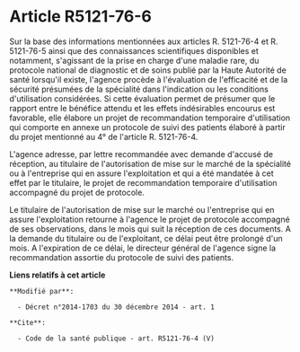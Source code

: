 # Article R5121-76-6

Sur la base des informations mentionnées aux articles R. 5121-76-4 et R. 5121-76-5 ainsi que des connaissances scientifiques
disponibles et notamment, s'agissant de la prise en charge d'une maladie rare, du protocole national de diagnostic et de
soins publié par la Haute Autorité de santé lorsqu'il existe, l'agence procède à l'évaluation de l'efficacité et de la
sécurité présumées de la spécialité dans l'indication ou les conditions d'utilisation considérées. Si cette évaluation permet
de présumer que le rapport entre le bénéfice attendu et les effets indésirables encourus est favorable, elle élabore un
projet de recommandation temporaire d'utilisation qui comporte en annexe un protocole de suivi des patients élaboré à partir
du projet mentionné au 4° de l'article R. 5121-76-4. 

L'agence adresse, par lettre recommandée avec demande d'accusé de réception, au titulaire de l'autorisation de mise sur le
marché de la spécialité ou à l'entreprise qui en assure l'exploitation et qui a été mandatée à cet effet par le titulaire, le
projet de recommandation temporaire d'utilisation accompagné du projet de protocole. 

Le titulaire de l'autorisation de mise sur le marché ou l'entreprise qui en assure l'exploitation retourne à l'agence le
projet de protocole accompagné de ses observations, dans le mois qui suit la réception de ces documents. A la demande du
titulaire ou de l'exploitant, ce délai peut être prolongé d'un mois. A l'expiration de ce délai, le directeur général de
l'agence signe la recommandation assortie du protocole de suivi des patients.

**Liens relatifs à cet article**

	**Modifié par**:

	  - Décret n°2014-1703 du 30 décembre 2014 - art. 1

	**Cite**:

	  - Code de la santé publique - art. R5121-76-4 (V)
